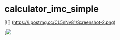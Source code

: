 # calculator_imc_simple


[![] (https://i.postimg.cc/CL5nNy81/Screenshot-2.png)


[![](https://pandao.github.io/editor.md/examples/images/7.jpg)
